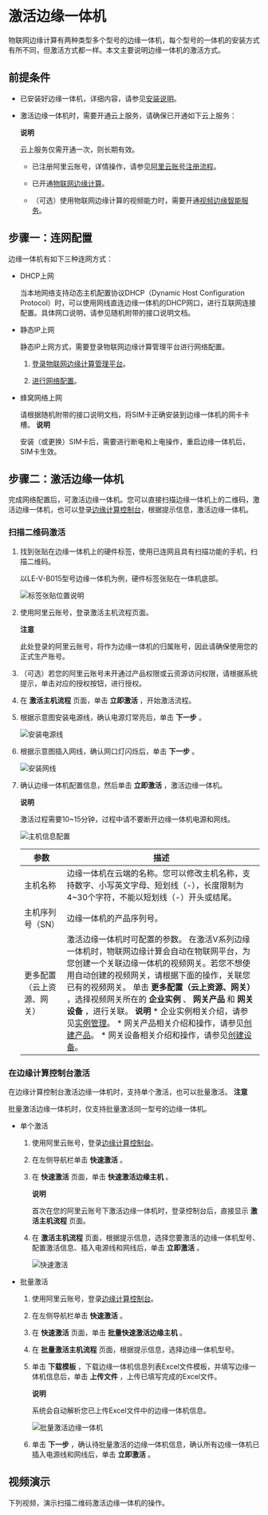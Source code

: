 激活边缘一体机 
============================

物联网边缘计算有两种类型多个型号的边缘一体机，每个型号的一体机的安装方式有所不同，但激活方式都一样。本文主要说明边缘一体机的激活方式。

前提条件 
-------------------------

* 已安装好边缘一体机，详细内容，请参见[安装说明](/cn.zh-CN/安装激活/安装说明.md)。

  

* 激活边缘一体机时，需要开通云上服务，请确保已开通如下云上服务：

  **说明**

  云上服务仅需开通一次，则长期有效。
  * 已注册阿里云账号，详情操作，请参见[阿里云账号注册流程]()。

    
  
  * 已开通[物联网边缘计算](https://iotedge.console.aliyun.com/)。

    
  
  * （可选）使用物联网边缘计算的视频能力时，需要开通[视频边缘智能服务](https://www.aliyun.com/product/linkvisual)。

    
  

  




步骤一：连网配置 
-----------------------------

边缘一体机有如下三种连网方式：

* DHCP上网

  当本地网络支持动态主机配置协议DHCP（Dynamic Host Configuration Protocol）时，可以使用网线直连边缘一体机的DHCP网口，进行互联网连接配置。具体网口说明，请参见随机附带的接口说明文档。
  

* 静态IP上网

  静态IP上网方式，需要登录物联网边缘计算管理平台进行网络配置。
  1. [登录物联网边缘计算管理平台](/cn.zh-CN/主机管理/本地管理/登录平台.md)。

     
  
  2. [进行网络配置](/cn.zh-CN/主机管理/本地管理/网络配置.md)。

     
  

  

* 蜂窝网络上网

  请根据随机附带的接口说明文档，将SIM卡正确安装到边缘一体机的网卡卡槽。
  **说明**

  安装（或更换）SIM卡后，需要进行断电和上电操作，重启边缘一体机后，SIM卡生效。
  




步骤二：激活边缘一体机 
--------------------------------

完成网络配置后，可激活边缘一体机。您可以直接扫描边缘一体机上的二维码，激活边缘一体机，也可以登录[边缘计算控制台](https://iotedge.console.aliyun.com)，根据提示信息，激活边缘一体机。

### 扫描二维码激活 

1. 找到张贴在边缘一体机上的硬件标签，使用已连网且具有扫描功能的手机，扫描二维码。

   以LE-V-B015型号边缘一体机为例，硬件标签张贴在一体机底部。

   ![标签张贴位置说明](https://static-aliyun-doc.oss-accelerate.aliyuncs.com/assets/img/zh-CN/2515651261/p207465.png)
   

2. 使用阿里云账号，登录激活主机流程页面。

   **注意**

   此处登录的阿里云账号，将作为边缘一体机的归属账号，因此请确保使用您的正式生产账号。
   

3. （可选）若您的阿里云账号未开通过产品权限或云资源访问权限，请根据系统提示，单击对应的授权按钮，进行授权。

   

4. 在 **激活主机流程** 页面，单击 **立即激活** ，开始激活流程。

   

5. 根据示意图安装电源线，确认电源灯常亮后，单击 **下一步** 。

   ![安装电源线 ](https://static-aliyun-doc.oss-accelerate.aliyuncs.com/assets/img/zh-CN/2515651261/p207471.png)
   

6. 根据示意图插入网线，确认网口灯闪烁后，单击 **下一步** 。

   ![安装网线](https://static-aliyun-doc.oss-accelerate.aliyuncs.com/assets/img/zh-CN/2515651261/p207472.png)
   

7. 确认边缘一体机配置信息，然后单击 **立即激活** ，激活边缘一体机。

   **说明**

   激活过程需要10\~15分钟，过程中请不要断开边缘一体机电源和网线。

   ![主机信息配置](https://static-aliyun-doc.oss-accelerate.aliyuncs.com/assets/img/zh-CN/2515651261/p207475.png)
   

   |      参数       |                                                                                                                                                                                                                                                                             描述                                                                                                                                                                                                                                                                              |
   |---------------|-------------------------------------------------------------------------------------------------------------------------------------------------------------------------------------------------------------------------------------------------------------------------------------------------------------------------------------------------------------------------------------------------------------------------------------------------------------------------------------------------------------------------------------------------------------|
   | 主机名称          | 边缘一体机在云端的名称。您可以修改主机名称，支持数字、小写英文字母、短划线（-），长度限制为4\~30个字符，不能以短划线（-）开头或结尾。                                                                                                                                                                                                                                                                                                                                                                                                                                                                                      |
   | 主机序列号（SN）     | 边缘一体机的产品序列号。                                                                                                                                                                                                                                                                                                                                                                                                                                                                                                                                                |
   | 更多配置（云上资源、网关） | 激活边缘一体机时可配置的参数。 在激活V系列边缘一体机时，物联网边缘计算会自动在物联网平台，为您创建一个关联边缘一体机的视频网关。若您不想使用自动创建的视频网关，请根据下面的操作，关联您已有的视频网关。 单击 **更多配置（云上资源、网关）** ，选择视频网关所在的 **企业实例** 、 **网关产品** 和 **网关设备** ，进行关联。 **说明** * 企业实例相关介绍，请参见[实例管理](/cn.zh-CN/.md)。   * 网关产品相关介绍和操作，请参见[创建产品](/cn.zh-CN/设备接入/创建产品.md)。   * 网关设备相关介绍和操作，请参见[创建设备](/cn.zh-CN/设备接入/创建设备/单个创建设备.md)。    |

   




### 在边缘计算控制台激活 

在边缘计算控制台激活边缘一体机时，支持单个激活，也可以批量激活。
**注意**

批量激活边缘一体机时，仅支持批量激活同一型号的边缘一体机。

* 单个激活

  1. 使用阿里云账号，登录[边缘计算控制台](https://iotedge.console.aliyun.com)。

     
  
  2. 在左侧导航栏单击 **快速激活** 。

     
  
  3. 在 **快速激活** 页面，单击 **快速激活边缘主机** 。

     **说明**

     首次在您的阿里云账号下激活边缘一体机时，登录控制台后，直接显示 **激活主机流程** 页面。
     
  
  4. 在 **激活主机流程** 页面，根据提示信息，选择您要激活的边缘一体机型号、配置激活信息、插入电源线和网线后，单击 **立即激活** 。

     ![快速激活](https://static-aliyun-doc.oss-accelerate.aliyuncs.com/assets/img/zh-CN/6834172261/p207364.png)
     
  

  

* 批量激活

  1. 使用阿里云账号，登录[边缘计算控制台](https://iotedge.console.aliyun.com)。

     
  
  2. 在左侧导航栏单击 **快速激活** 。

     
  
  3. 在 **快速激活** 页面，单击 **批量快速激活边缘主机** 。

     
  
  4. 在 **批量激活主机流程** 页面，根据提示信息，选择边缘一体机型号。

     
  
  5. 单击 **下载模板** ，下载边缘一体机信息列表Excel文件模板，并填写边缘一体机信息后，单击 **上传文件** ，上传已填写完成的Excel文件。

     **说明**

     系统会自动解析您已上传Excel文件中的边缘一体机信息。

     ![批量激活边缘一体机](https://static-aliyun-doc.oss-accelerate.aliyuncs.com/assets/img/zh-CN/6834172261/p279017.png)
     
  
  6. 单击 **下一步** ，确认待批量激活的边缘一体机信息，确认所有边缘一体机已插入电源线和网线后，单击 **立即激活** 。

     
  

  




视频演示 
-------------------------

下列视频，演示扫描二维码激活边缘一体机的操作。
